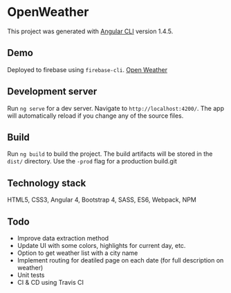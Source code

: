 # OpenWeather

This project was generated with [Angular CLI](https://github.com/angular/angular-cli) version 1.4.5.

## Demo

Deployed to firebase using `firebase-cli`.
[Open Weather](https://open-weather-ea834.firebaseapp.com)

## Development server

Run `ng serve` for a dev server. Navigate to `http://localhost:4200/`. The app will automatically reload if you change any of the source files.

## Build

Run `ng build` to build the project. The build artifacts will be stored in the `dist/` directory. Use the `-prod` flag for a production build.git

## Technology stack

HTML5, CSS3, Angular 4, Bootstrap 4, SASS, ES6, Webpack, NPM

## Todo

* Improve data extraction method
* Update UI with some colors, highlights for current day, etc.
* Option to get weather list with a city name
* Implement routing for deatiled page on each date (for full description on weather)
* Unit tests
* CI & CD using Travis CI 
